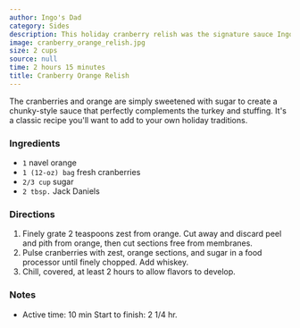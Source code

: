 ```yaml
---
author: Ingo's Dad
category: Sides
description: This holiday cranberry relish was the signature sauce Ingo's father served each Thanksgiving. 
image: cranberry_orange_relish.jpg
size: 2 cups
source: null
time: 2 hours 15 minutes
title: Cranberry Orange Relish
---
```


The cranberries and orange are simply sweetened with sugar to create a chunky-style sauce that perfectly complements the turkey and stuffing. It's a classic recipe you'll want to add to your own holiday traditions.

### Ingredients

* `1` navel orange
* `1 (12-oz) bag` fresh cranberries
* `2/3 cup` sugar
* `2 tbsp.` Jack Daniels

### Directions

1. Finely grate 2 teaspoons zest from orange. Cut away and discard peel and pith from orange, then cut sections free from membranes.
2. Pulse cranberries with zest, orange sections, and sugar in a food processor until finely chopped. Add whiskey. 
3. Chill, covered, at least 2 hours to allow flavors to develop.

### Notes

- Active time: 10 min Start to finish: 2 1/4 hr.